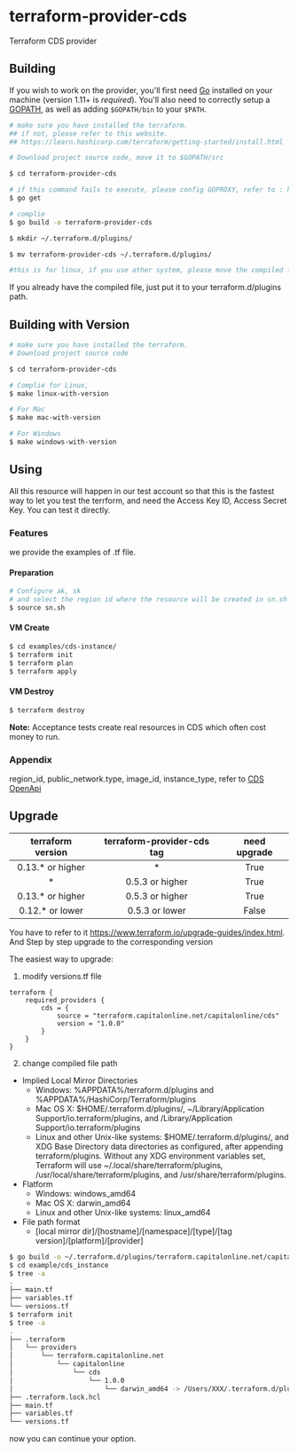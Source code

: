 # terraform-provider-cds

Terraform CDS provider

## Building

If you wish to work on the provider, you'll first need [Go](http://www.golang.org) installed on your machine (version 1.11+ is *required*). You'll also need to correctly setup a [GOPATH](http://golang.org/doc/code.html#GOPATH), as well as adding `$GOPATH/bin` to your `$PATH`.
```sh
# make sure you have installed the terraform.
## if not, please refer to this website.
## https://learn.hashicorp.com/terraform/getting-started/install.html

# Download project source code, move it to $GOPATH/src

$ cd terraform-provider-cds

# if this command fails to execute, please config GOPROXY, refer to : https://goproxy.io/
$ go get

# complie
$ go build -o terraform-provider-cds

$ mkdir ~/.terraform.d/plugins/

$ mv terraform-provider-cds ~/.terraform.d/plugins/

#this is for linux, if you use other system, please move the compiled file to right path.
```
If you already have the compiled file, just put it to your terraform.d/plugins path.

## Building with Version

```sh
# make sure you have installed the terraform.
# Download project source code

$ cd terraform-provider-cds

# Complie for Linux,
$ make linux-with-version

# For Mac
$ make mac-with-version

# For Windows 
$ make windows-with-version

```

## Using
All this resource will happen in our test account so that this is the fastest way to let you test the terrform, and need the Access Key ID, Access Secret Key.
You can test it directly.


### Features
we provide the examples of .tf file.
#### Preparation
```bash
# Configure ak, sk
# and select the region id where the resource will be created in sn.sh .
$ source sn.sh
```
#### VM Create
```bash
$ cd examples/cds-instance/
$ terraform init
$ terraform plan
$ terraform apply
```
#### VM Destroy
```sh
$ terraform destroy
```

**Note:** Acceptance tests create real resources in CDS which often cost money to run.

### Appendix
region_id, public_network.type, image_id, instance_type, refer to [CDS OpenApi](https://github.com/capitalonline/openapi/blob/master/%E9%A6%96%E4%BA%91OpenAPI(v1.2).md#6describesecuritygroups)


## Upgrade
| terraform version | terraform-provider-cds tag | need upgrade |
| :----: | :----: | :----: |
| 0.13.* or higher  | *                          | True         |
| *                 | 0.5.3 or higher            | True         |
| 0.13.* or higher  | 0.5.3 or higher            | True         |
| 0.12.* or lower   | 0.5.3 or lower             | False        |

You have to refer to it https://www.terraform.io/upgrade-guides/index.html. And Step by step upgrade to the corresponding version

The easiest way to upgrade:
1. modify versions.tf file
```
terraform {
    required_providers {
        cds = {
            source = "terraform.capitalonline.net/capitalonline/cds"
            version = "1.0.0"
        }
    }
}
```
2. change compiled file path
- Implied Local Mirror Directories
  * Windows: %APPDATA%/terraform.d/plugins and %APPDATA%/HashiCorp/Terraform/plugins
  * Mac OS X: $HOME/.terraform.d/plugins/, ~/Library/Application Support/io.terraform/plugins, and /Library/Application Support/io.terraform/plugins
  * Linux and other Unix-like systems: $HOME/.terraform.d/plugins/, and XDG Base Directory data directories as configured, after appending terraform/plugins. Without any XDG environment variables set, Terraform will use ~/.local/share/terraform/plugins, /usr/local/share/terraform/plugins, and /usr/share/terraform/plugins.
- Flatform
  * Windows: windows_amd64
  * Mac OS X: darwin_amd64
  * Linux and other Unix-like systems: linux_amd64
- File path format
  * [local mirror dir]/[hostname]/[namespace]/[type]/[tag version]/[platform]/[provider]
```bash
$ go build -o ~/.terraform.d/plugins/terraform.capitalonline.net/capitalonline/cds/1.0.0/darwin_amd64/terraform-provider-cds
$ cd example/cds_instance
$ tree -a
.
├── main.tf
├── variables.tf
└── versions.tf
$ terraform init
$ tree -a
.
├── .terraform
│   └── providers
│       └── terraform.capitalonline.net
│           └── capitalonline
│               └── cds
│                   └── 1.0.0
│                       └── darwin_amd64 -> /Users/XXX/.terraform.d/plugins/terraform.capitalonline.net/capitalonline/cds/1.0.0/darwin_amd64
├── .terraform.lock.hcl
├── main.tf
├── variables.tf
└── versions.tf
```
now you can continue your option.